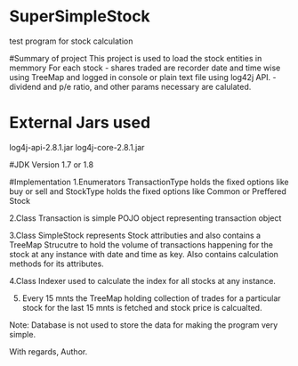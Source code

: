 # SuperSimpleStock
test program for stock calculation

#Summary of project
This project is used to load the stock entities in memmory
For each stock - shares traded are recorder date and time wise using TreeMap and logged in console or plain text file using log42j API.
               - dividend and p/e ratio, and other params necessary are calulated.
               
# External Jars used
log4j-api-2.8.1.jar
log4j-core-2.8.1.jar

#JDK Version
1.7 or 1.8

#Implementation
1.Enumerators TransactionType  holds the fixed options like buy or sell
            and StockType holds the fixed options like Common or Preffered Stock
			
2.Class Transaction is simple POJO object representing transaction object

3.Class SimpleStock represents Stock attributies and also contains a TreeMap Strucutre to hold 
the volume of transactions happening for the stock at any instance with date and time as key.
Also contains calculation methods for its attributes.

4.Class Indexer used to calculate the index for all stocks at any instance.

5. Every 15 mnts the TreeMap holding collection of trades for a particular stock for the last 15 mnts is fetched
   and stock price is calcualted.
   
Note: Database is not used to store the data for making the program very simple.

With regards,
Author.
               
